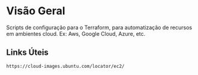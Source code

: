 # Visão Geral

Scripts de configuração para o Terraform, para automatização de recursos em ambientes cloud. Ex: Aws, Google Cloud, Azure, etc.

## Links Úteis

	https://cloud-images.ubuntu.com/locator/ec2/

